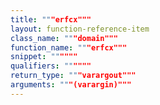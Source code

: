 ```yaml
---
title: """erfcx"""
layout: function-reference-item
class_name: """domain"""
function_name: """erfcx"""
snippet: """"""
qualifiers: """"""
return_type: """varargout"""
arguments: """(varargin)"""
---
```


